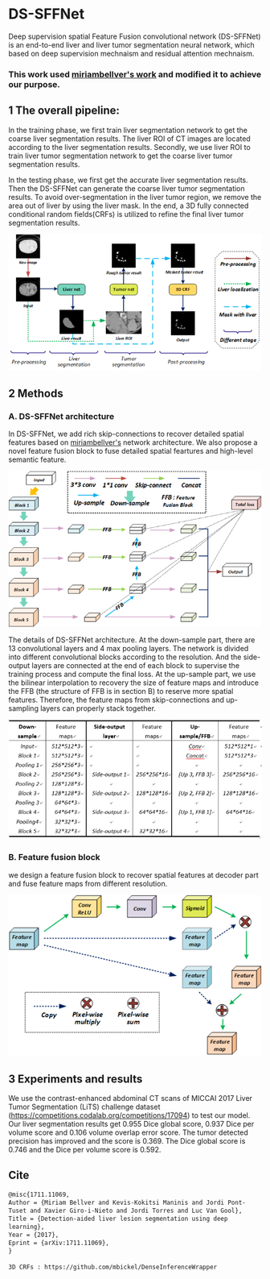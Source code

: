 # DS-SFFNet
Deep supervision spatial Feature Fusion convolutional network (DS-SFFNet) is an end-to-end liver and liver tumor segmentation neural network, which based on deep supervision mechnaism and residual attention mechnaism. 

### This work used [miriambellver's work](https://github.com/imatge-upc/liverseg-2017-nipsws) and modified it to achieve our purpose.


## 1 The overall pipeline:

In the training phase, we first train liver segmentation network to get the coarse liver segmentation results. The liver ROI of CT images are located according to the liver segmentation results. Secondly, we use liver ROI to train liver tumor segmentation network to get the coarse liver tumor segmentation results. 

In the testing phase, we first get the accurate liver segmentation results. Then the DS-SFFNet can generate the coarse liver tumor segmentation results. To avoid over-segmentation in the liver tumor region, we remove the area out of liver by using the liver mask. In the end, a 3D fully connected conditional random fields(CRFs) is utilized to refine the final liver tumor segmentation results. 

![figure1](https://github.com/LTYUnique/DS-SFFNet/blob/master/images/figure%202.png)

## 2 Methods
### A. DS-SFFNet architecture
In DS-SFFNet, we add rich skip-connections to recover detailed spatial features based on [miriambellver's](https://github.com/imatge-upc/liverseg-2017-nipsws) network architecture. We also propose a novel feature fusion block to fuse detailed spatial feartures and high-level semantic feature.

![figure2](https://github.com/LTYUnique/DS-SFFNet/blob/master/images/figure%203.png)

The details of DS-SFFNet architecture. At the down-sample part, there are 13 convolutional layers and 4 max pooling layers. The network is divided into different convolutional blocks according to the resolution. And the side-output layers are connected at the end of each block to supervise the training process and compute the final loss. At the up-sample part, we use the bilinear interpolation to recovery the size of feature maps and introduce the FFB (the structure of FFB is in section B) to reserve more spatial features. Therefore, the feature maps from skip-connections and up-sampling layers can properly stack together.

![figure5](https://github.com/LTYUnique/DS-SFFNet/blob/master/images/figure%205.png)


### B. Feature fusion block
we design a feature fusion block to recover spatial features at decoder part and fuse feature maps from different resolution. 

![figure3](https://github.com/LTYUnique/DS-SFFNet/blob/master/images/figure%204.png)


## 3 Experiments and results

We use the contrast-enhanced abdominal CT scans of MICCAI 2017 Liver Tumor Segmentation (LiTS) challenge dataset (https://competitions.codalab.org/competitions/17094) to test our model. Our liver segmentation results get 0.955 Dice global score, 0.937 Dice per volume score and 0.106 volume overlap error score. The tumor detected precision has improved and the score is 0.369. The Dice global score is 0.746 and the Dice per volume score is 0.592.

## Cite
    @misc{1711.11069,
    Author = {Miriam Bellver and Kevis-Kokitsi Maninis and Jordi Pont-Tuset and Xavier Giro-i-Nieto and Jordi Torres and Luc Van Gool},
    Title = {Detection-aided liver lesion segmentation using deep learning},
    Year = {2017},
    Eprint = {arXiv:1711.11069},
    }
    
    3D CRFs : https://github.com/mbickel/DenseInferenceWrapper

